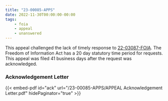 ```yaml
---
title: "23-00085-APPS"
date: 2022-11-30T00:00:00-00:00
tags:
    - foia
    - appeal
    - unanswered
---
```


This appeal challenged the lack of timely response to [22-03087-FOIA][22-03087-FOIA]. The Freedom of Information Act has a 20 day statutory time period for requests. This appeal was filed 41 business days after the request was acknowledged.

### Acknowledgement Letter

{{< embed-pdf id="ack" url="/23-00085-APPS/APPEAL Acknowledgement Letter.pdf" hidePaginator="true" >}}

[22-03087-FOIA]: /2022/09/22-03087-foia/
